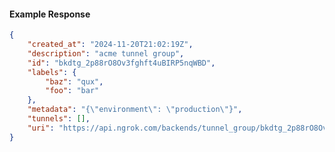<!-- Code generated for API Clients. DO NOT EDIT. -->

#### Example Response

```json
{
	"created_at": "2024-11-20T21:02:19Z",
	"description": "acme tunnel group",
	"id": "bkdtg_2p88rO8Ov3fghft4uBIRP5nqWBD",
	"labels": {
		"baz": "qux",
		"foo": "bar"
	},
	"metadata": "{\"environment\": \"production\"}",
	"tunnels": [],
	"uri": "https://api.ngrok.com/backends/tunnel_group/bkdtg_2p88rO8Ov3fghft4uBIRP5nqWBD"
}
```
